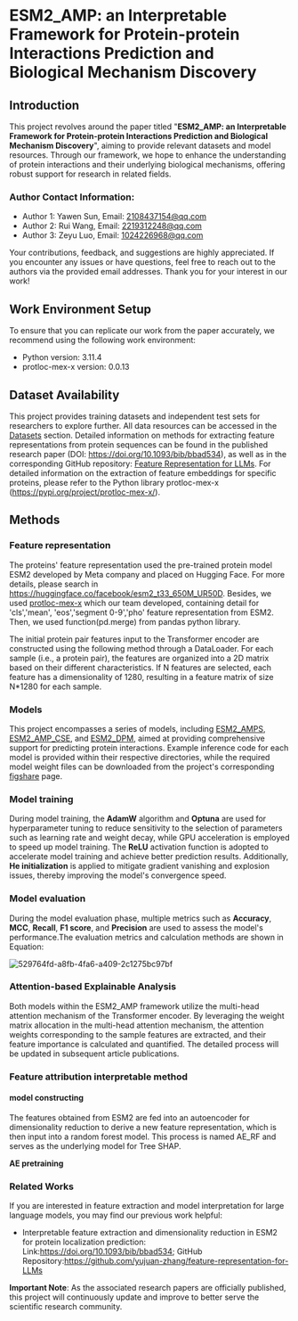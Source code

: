 

# ESM2_AMP: an Interpretable Framework for Protein-protein Interactions Prediction and Biological Mechanism Discovery

## Introduction

This project revolves around the paper titled "**ESM2_AMP: an Interpretable Framework for Protein-protein Interactions Prediction and Biological Mechanism Discovery**", aiming to provide relevant datasets and model resources. Through our framework, we hope to enhance the understanding of protein interactions and their underlying biological mechanisms, offering robust support for research in related fields.

### Author Contact Information:

- Author 1: Yawen Sun, Email: [2108437154@qq.com](mailto:2108437154@qq.com)
- Author 2: Rui Wang, Email: [2219312248@qq.com](mailto:2219312248@qq.com)
- Author 3: Zeyu Luo, Email: [1024226968@qq.com](mailto:1024226968@qq.com)

Your contributions, feedback, and suggestions are highly appreciated. If you encounter any issues or have questions, feel free to reach out to the authors via the provided email addresses. Thank you for your interest in our work!

## Work Environment Setup

To ensure that you can replicate our work from the paper accurately, we recommend using the following work environment:   
- Python version: 3.11.4
- protloc-mex-x version: 0.0.13

## Dataset Availability

This project provides training datasets and independent test sets for researchers to explore further. All data resources can be accessed in the [Datasets](https://github.com/ywwy-qn/ESM2_AMP/tree/main/Datasets#dataset) section. Detailed information on methods for extracting feature representations from protein sequences can be found in the published research paper (DOI: https://doi.org/10.1093/bib/bbad534), as well as in the corresponding GitHub repository: [Feature Representation for LLMs](https://github.com/yujuan-zhang/feature-representation-for-LLMs?tab=readme-ov-file#feature-representation-model). For detailed information on the extraction of feature embeddings for specific proteins, please refer to the Python library protloc-mex-x (https://pypi.org/project/protloc-mex-x/).

## Methods

### Feature representation
The proteins' feature representation used the pre-trained protein model ESM2 developed by Meta company and placed on Hugging Face. For more details, please search in https://huggingface.co/facebook/esm2_t33_650M_UR50D. Besides, we used [protloc-mex-x](https://pypi.org/project/protloc_mex_X/) which our team developed, containing detail for 'cls','mean', 'eos','segment 0-9','pho' feature representation from ESM2.
Then, we used function(pd.merge) from pandas python library.

The initial protein pair features input to the Transformer encoder are constructed using the following method through a DataLoader. For each sample (i.e., a protein pair), the features are organized into a 2D matrix based on their different characteristics. If N features are selected, each feature has a dimensionality of 1280, resulting in a feature matrix of size N*1280 for each sample.

### Models

This project encompasses a series of models, including [ESM2_AMPS](https://github.com/ywwy-qn/ESM2_AMP/tree/main/Models/ESM2_AMPS), [ESM2_AMP_CSE](https://github.com/ywwy-qn/ESM2_AMP/tree/main/Models/ESM2_AMP_CSE), and [ESM2_DPM](https://github.com/ywwy-qn/ESM2_AMP/tree/main/Models/ESM2_DPM), aimed at providing comprehensive support for predicting protein interactions. Example inference code for each model is provided within their respective directories, while the required model weight files can be downloaded from the project's corresponding [figshare](https://figshare.com/articles/dataset/ESM2_AMP/28378157) page.

### Model training

During model training, the **AdamW** algorithm and **Optuna** are used for hyperparameter tuning to reduce sensitivity to the selection of parameters such as learning rate and weight decay, while GPU acceleration is employed to speed up model training. The **ReLU** activation function is adopted to accelerate model training and achieve better prediction results. Additionally, **He initialization** is applied to mitigate gradient vanishing and explosion issues, thereby improving the model's convergence speed.

### Model evaluation

During the model evaluation phase, multiple metrics such as **Accuracy**, **MCC**, **Recall**, **F1 score**, and **Precision** are used to assess the model's performance.The evaluation metrics and calculation methods are shown in Equation: 

![529764fd-a8fb-4fa6-a409-2c1275bc97bf](https://github.com/user-attachments/assets/295bc8cb-6ae6-406c-8faf-c84f404d42c7)


### Attention-based Explainable Analysis

Both models within the ESM2_AMP framework utilize the multi-head attention mechanism of the Transformer encoder. By leveraging the weight matrix allocation in the multi-head attention mechanism, the attention weights corresponding to the sample features are extracted, and their feature importance is calculated and quantified. The detailed process will be updated in subsequent article publications.

### Feature attribution interpretable method

#### model constructing
The features obtained from ESM2 are fed into an autoencoder for dimensionality reduction to derive a new feature representation, which is then input into a random forest model. This process is named AE_RF and serves as the underlying model for Tree SHAP.

**AE pretraining**

### Related Works
If you are interested in feature extraction and model interpretation for large language models, you may find our previous work helpful:

- Interpretable feature extraction and dimensionality reduction in ESM2 for protein localization prediction: Link:<https://doi.org/10.1093/bib/bbad534>; GitHub Repository:<https://github.com/yujuan-zhang/feature-representation-for-LLMs>



**Important Note**: As the associated research papers are officially published, this project will continuously update and improve to better serve the scientific research community.
